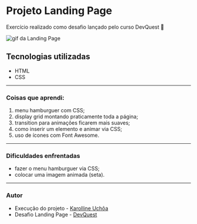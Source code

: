 # Projeto Landing Page
Exercício realizado como desafio lançado pelo curso DevQuest 🚀

<img src="./landing-page.gif" alt= "gif da Landing Page">

## Tecnologias utilizadas
- HTML
- CSS

-----------------------------------------------

### Coisas que **aprendi**:
1. menu hamburguer com CSS;
2. display grid montando praticamente toda a página;
3. transition para animações ficarem mais suaves;
4. como inserir um elemento e animar via CSS; 
5. uso de ícones com Font Awesome.

-----------------------------------------------

### **Dificuldades** enfrentadas
* fazer o menu hamburguer via CSS;
* colocar uma imagem animada (seta).

-----------------------------------------------
### Autor
- Execução do projeto - [Karolline Uchôa](https://github.com/KarollineUchoa) 
- Desafio Landing Page - [DevQuest](https://github.com/roberto-hofstetter/landing-page-com-grid-agencia-xyz)